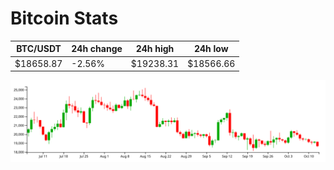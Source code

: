# Bitcoin Stats

BTC/USDT|24h change|24h high|24h low|
|---|---|---|---|
|$18658.87|-2.56%|$19238.31|$18566.66|

<img src="./chart.svg">
